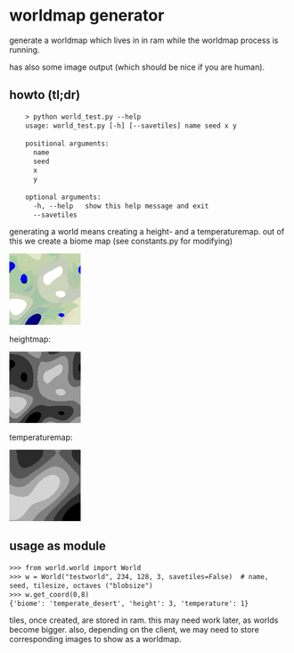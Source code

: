 # worldmap generator

generate a worldmap which lives in in ram while the worldmap process is running.

has also some image output (which should be nice if you are human).



## howto (tl;dr)


```
    > python world_test.py --help
    usage: world_test.py [-h] [--savetiles] name seed x y
    
    positional arguments:
      name
      seed
      x
      y
    
    optional arguments:
      -h, --help   show this help message and exit
      --savetiles
```


generating a world means creating a height- and a temperaturemap.
out of this we create a biome map (see constants.py for modifying)


![biomes](samples/test_0_0.png)

heightmap:

![height](samples/test_height_0_0.png)

temperaturemap:

![temperature](samples/test_temp_0_0.png)


## usage as module

```
>>> from world.world import World
>>> w = World("testworld", 234, 128, 3, savetiles=False)  # name, seed, tilesize, octaves ("blobsize")
>>> w.get_coord(0,8)
{'biome': 'temperate_desert', 'height': 3, 'temperature': 1}
```

tiles, once created, are stored in ram. this may need work later, as worlds become bigger.
also, depending on the client, we may need to store corresponding images to show as a worldmap.
